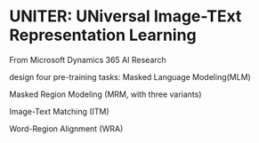 




# UNITER: UNiversal Image-TExt Representation Learning

From Microsoft Dynamics 365 AI Research


design four pre-training tasks: Masked Language Modeling(MLM)

Masked Region Modeling (MRM, with three variants)

Image-Text Matching (ITM)

Word-Region Alignment (WRA)